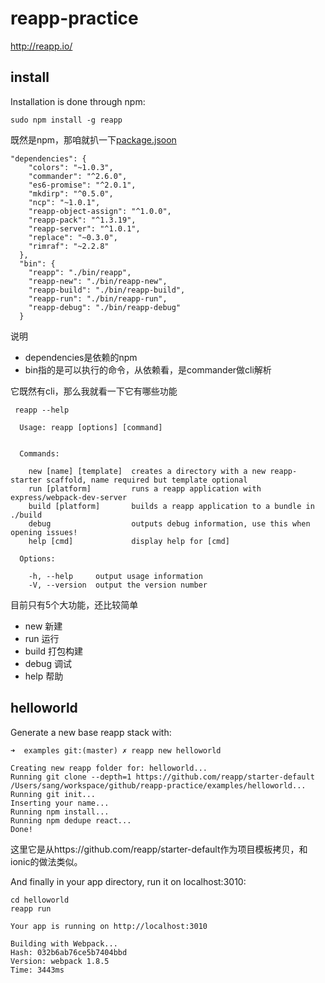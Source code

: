 # reapp-practice
http://reapp.io/


## install 

Installation is done through npm:

```
sudo npm install -g reapp
```

既然是npm，那咱就扒一下[package.jsoon](https://github.com/reapp/reapp/blob/master/package.json)


```
"dependencies": {
    "colors": "~1.0.3",
    "commander": "^2.6.0",
    "es6-promise": "^2.0.1",
    "mkdirp": "^0.5.0",
    "ncp": "~1.0.1",
    "reapp-object-assign": "^1.0.0",
    "reapp-pack": "^1.3.19",
    "reapp-server": "^1.0.1",
    "replace": "~0.3.0",
    "rimraf": "~2.2.8"
  },
  "bin": {
    "reapp": "./bin/reapp",
    "reapp-new": "./bin/reapp-new",
    "reapp-build": "./bin/reapp-build",
    "reapp-run": "./bin/reapp-run",
    "reapp-debug": "./bin/reapp-debug"
  }
```

说明

- dependencies是依赖的npm
- bin指的是可以执行的命令，从依赖看，是commander做cli解析


它既然有cli，那么我就看一下它有哪些功能

```
 reapp --help

  Usage: reapp [options] [command]


  Commands:

    new [name] [template]  creates a directory with a new reapp-starter scaffold, name required but template optional
    run [platform]         runs a reapp application with express/webpack-dev-server
    build [platform]       builds a reapp application to a bundle in ./build
    debug                  outputs debug information, use this when opening issues!
    help [cmd]             display help for [cmd]

  Options:

    -h, --help     output usage information
    -V, --version  output the version number

```

目前只有5个大功能，还比较简单

- new 新建
- run 运行
- build 打包构建
- debug 调试
- help  帮助


## helloworld


Generate a new base reapp stack with:

```
➜  examples git:(master) ✗ reapp new helloworld

Creating new reapp folder for: helloworld...
Running git clone --depth=1 https://github.com/reapp/starter-default /Users/sang/workspace/github/reapp-practice/examples/helloworld...
Running git init...
Inserting your name...
Running npm install...
Running npm dedupe react...
Done!
```

这里它是从https://github.com/reapp/starter-default作为项目模板拷贝，和ionic的做法类似。




And finally in your app directory, run it on localhost:3010:

```
cd helloworld 
reapp run

Your app is running on http://localhost:3010

Building with Webpack...
Hash: 032b6ab76ce5b7404bbd
Version: webpack 1.8.5
Time: 3443ms


```

